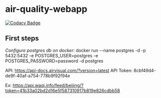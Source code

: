 # air-quality-webapp

[![Codacy Badge](https://api.codacy.com/project/badge/Grade/82f0c76c611544da85fc736228288600)](https://www.codacy.com/manual/tomas99batista/AirQuality-WebApp?utm_source=github.com&amp;utm_medium=referral&amp;utm_content=tomas99batista/AirQuality-WebApp&amp;utm_campaign=Badge_Grade)

## First steps
*Configure postgres db on docker:* docker run --name postgres  -d -p 5432:5432 -e POSTGRES_USER=postgres -e POSTGRES_PASSWORD=password -d postgres

API: https://api-docs.airvisual.com/?version=latest
API Token: 8cbf49d4-de9f-40af-a754-778b9f92f94e

Ex: https://api.waqi.info/feed/beijing/?token=41b33a02bd2d16e5f587310917b819e826cdbb58
